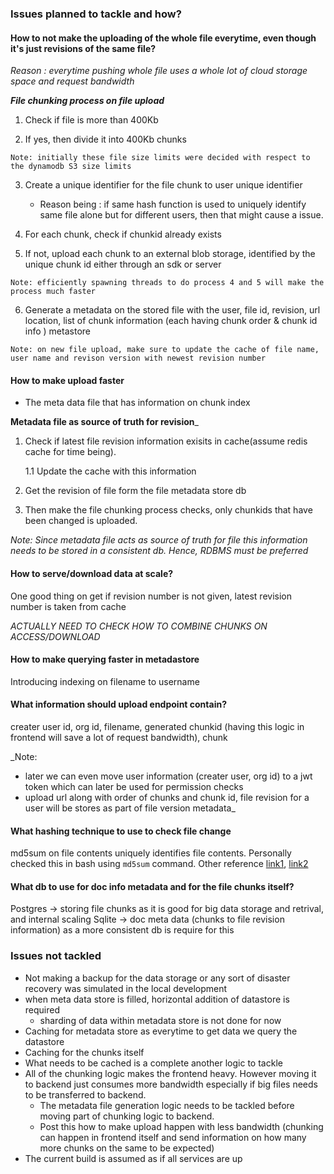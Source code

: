 ### Issues planned to tackle and how?
#### How to not make the uploading of the whole file everytime, even though it's just revisions of the same file?
  
  _Reason : everytime pushing whole file uses a whole lot of cloud storage space and request bandwidth_ 
  
_**File chunking process on file upload**_
  1. Check if file is more than 400Kb

  2. If yes, then divide it into 400Kb chunks

    Note: initially these file size limits were decided with respect to the dynamodb S3 size limits
  
  3. Create a unique identifier for the file chunk to user unique identifier
      - Reason being : if same hash function is used to uniquely identify same file alone but for different users, then that might cause a issue.

  4. For each chunk, check if chunkid already exists

  5. If not, upload each chunk to an external blob storage, identified by the unique chunk id either through an sdk or server

    Note: efficiently spawning threads to do process 4 and 5 will make the process much faster

  6. Generate a metadata on the stored file with the user, file id, revision, url location, list of chunk information (each having chunk order & chunk id info ) metastore

    Note: on new file upload, make sure to update the cache of file name, user name and revison version with newest revision number

#### How to make upload faster
  - The meta data file that has information on chunk index

**Metadata file as source of truth for revision**_
  1. Check if latest file revision information exisits in cache(assume redis cache for time being).
      
      1.1 Update the cache with this information

  2.  Get the revision of file form the file metadata store db

  3. Then make the file chunking process checks, only chunkids that have been changed is uploaded.

_Note: Since metadata file acts as source of truth for file this information needs to be stored in a consistent db. Hence, RDBMS must be preferred_

#### How to serve/download data at scale?

One good thing on get if revision number is not given, latest revision number is taken from cache

*ACTUALLY NEED TO CHECK HOW TO COMBINE CHUNKS ON ACCESS/DOWNLOAD*

#### How to make querying faster in metadastore
Introducing indexing on filename to username

#### What information should upload endpoint contain?

creater user id, org id, filename, generated chunkid (having this logic in frontend will save a lot of request bandwidth), chunk

_Note: 
- later we can even move user information (creater user, org id) to a jwt token which can later be used for permission checks
- upload url along with order of chunks and chunk id, file revision for a user will be stores as part of file version metadata_

#### What hashing technique to use to check file change
md5sum on file contents uniquely identifies file contents. Personally checked this in bash using `md5sum` command. Other reference [link1](https://askubuntu.com/questions/53846/how-to-get-the-md5-hash-of-a-string-directly-in-the-terminal), [link2](https://stackoverflow.com/questions/2769461/creating-a-unique-key-based-on-file-content-in-python)

#### What db to use for doc info metadata and for the file chunks itself?
Postgres -> storing file chunks as it is good for big data storage and retrival, and internal scaling
Sqlite -> doc meta data (chunks to file revision information) as a more consistent db is require for this

### Issues not tackled
- Not making a backup for the data storage or any sort of disaster recovery was simulated in the local development
- when meta data store is filled, horizontal addition of datastore is required
  - sharding of data within metadata store is not done for now
- Caching for metadata store as everytime to get data we query the datastore
- Caching for the chunks itself
 - What needs to be cached is a complete another logic to tackle 
- All of the chunking logic makes the frontend heavy. However moving it to backend just consumes more bandwidth especially if big files needs to be transferred to backend. 
  - The metadata file generation logic needs to be tackled before moving part of chunking logic to backend.
  - Post this how to make upload happen with less bandwidth (chunking can happen in frontend itself and send information on how many more chunks on the same to be expected) 
- The current build is assumed as if all services are up
